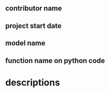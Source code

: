 ## contributor name

## project start date 

## model name

## function name on python code

# descriptions